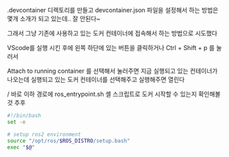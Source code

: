 .devcontainer 디렉토리를 만들고 devcontainer.json 파일을 설정해서 하는 방법은
몇개 소개가 되고 있는데.. 잘 안된다~

그래서 그냥 기존에 사용하고 있는 도커 컨테이너에 접속해서 하는 방법으로 시도했다

VScode를 실행 시킨 후에 왼쪽 하단에 있는 버튼을 클릭하거나
Ctrl + Shift + p 를 눌러서 

Attach to running container 를 선택해서 눌러주면 지금 실행되고 있는 컨테이너가 나오는데
실행되고 있는 도커 컨테이너를 선택해주고 실행해주면 열린다



/ 바로 이하 경로에 ros_entrypoint.sh 셸 스크립트로 도커 시작할 수 있는지 확인해볼 것 
추후 
```bash
#!/bin/bash
set -e

# setup ros2 environment
source "/opt/ros/$ROS_DISTRO/setup.bash"
exec "$@"
```